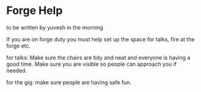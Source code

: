 # Forge Help

to be written by yuvesh in the morning


If you are on forge duty you must help set up the space for talks, fire at the forge etc.

for talks:
Make sure the chairs are tidy and neat and everyone is having a good time. Make sure you are visible so people can approach you if needed.

for the gig:
make sure people are having safe fun.


